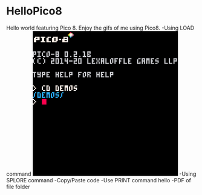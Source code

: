 # HelloPico8
Hello world featuring Pico 8. Enjoy the gifs of me using Pico8.
-Using LOAD command
![](LOAD.gif)
-Using SPLORE command
-Copy/Paste code
-Use PRINT command hello <name>
-PDF of file folder
